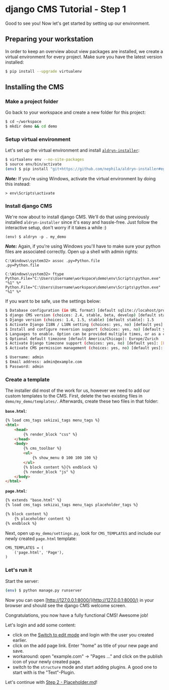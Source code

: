 django CMS Tutorial - Step 1
============================
Good to see you! Now let's get started by setting up our environment.

Preparing your workstation
--------------------------
In order to keep an overview about view packages are installed, we create a virtual environment for every project. Make sure you have the latest version installed:

```bash
$ pip install --upgrade virtualenv
```

Installing the CMS
------------------

### Make a project folder

Go back to your workspace and create a new folder for this project:

```bash
$ cd ~/workspace    
$ mkdir demo && cd demo
```

### Setup virtual environment

Let's set up the virtual environment and install [`aldryn-installer`](https://github.com/nephila/aldryn-installer):

```bash
$ virtualenv env --no-site-packages
$ source env/bin/activate
(env) $ pip install "git+https://github.com/nephila/aldryn-installer#egg=aldryn-installer"
```

***Note:*** If you're using Windows, activate the virtual environment by doing this instead:

```
> env\Scripts\activate
```

### Install django CMS

We're now about to install django CMS. We'll do that using previously installed `aldryn-installer` since it's easy and hassle-free. Just follow the interactive setup, don't worry if it takes a while :)

```
(env) $ aldryn -p . my_demo
```

***Note:*** Again, if you're using Windows you'll have to make sure your python files are associated correctly. Open up a shell with admin rights:

```
C:\Windows\system32> assoc .py=Python.file
.py=Python.file

C:\Windows\system32> ftype Python.File="C:\Users\Username\workspace\demo\env\Scripts\python.exe" "%1" %*
Python.File="C:\Users\Username\workspace\demo\env\Scripts\python.exe" "%1" %*
```

If you want to be safe, use the settings below:

```bash
$ Database configuration (in URL format) [default sqlite://locahost/project.db]: [ENTER]
$ django CMS version (choices: 2.4, stable, beta, develop) [default stable]: develop
$ Django version (choices: 1.4, 1.5, stable) [default stable]: 1.5
$ Activate Django I18N / L10N setting (choices: yes, no) [default yes]: [ENTER]
$ Install and configure reversion support (choices: yes, no) [default yes]: [ENTER]
$ Languages to enable. Option can be provided multiple times, or as a comma separated list: en,de
$ Optional default timezone [default America/Chicago]: Europe/Zurich
$ Activate Django timezone support (choices: yes, no) [default yes]: [ENTER]
$ Activate CMS permission management (choices: yes, no) [default yes]: [ENTER]

$ Username: admin
$ Email address: admin@example.com 
$ Password: admin
```

### Create a template
The installer did most of the work for us, however we need to add our custom templates to the CMS. First, delete the two existing files in `demo/my_demo/templates/`. Afterwards, create these two files in that folder:

**`base.html`**:

```html
{% load cms_tags sekizai_tags menu_tags %}
<html>
    <head>
        {% render_block "css" %}
    </head>
    <body>
        {% cms_toolbar %}
        <ul>
            {% show_menu 0 100 100 100 %}
        </ul>
        {% block content %}{% endblock %}
        {% render_block "js" %}
    </body>
</html>
```

**`page.html`**:

```html
{% extends "base.html" %}
{% load cms_tags sekizai_tags menu_tags placeholder_tags %}

{% block content %}
    {% placeholder content %}
{% endblock %}
```

Next, open up `my_demo/settings.py`, look for `CMS_TEMPLATES` and include our newly created `page.html` template:

```html
CMS_TEMPLATES = (
    ('page.html', 'Page'),
)
```

### Let's run it

Start the server:

```bash
(env) $ python manage.py runserver
```

Now you can open [http://127.0.0.1:8000/](http://127.0.0.1:8000/) in your browser and should see the django CMS welcome screen.

Congratulations, you now have a fully functional CMS! Awesome job!

Let's login and add some content:

* click on the [Switch to edit mode](http://localhost:8000/?edit) and login with the user you created earlier.
* click on the add page link. Enter "home" as title of your new page and save.
* workaround: open "example.com" -> "Pages …" and click on the publish icon of your newly created page.
* switch to the `structure` mode and start adding plugins. A good one to start with is the "Text"-Plugin.


Let's continue with [Step 2 - Placeholder.md](https://github.com/Chive/djangocms-tutorial/blob/new/Step.md)!
